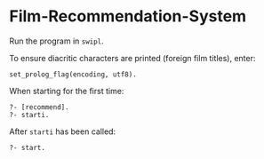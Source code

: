 # Film-Recommendation-System

Run the program in `swipl`. 

To ensure diacritic characters are printed (foreign film titles), enter: 
```
set_prolog_flag(encoding, utf8).
```

When starting for the first time: 
```
?- [recommend]. 
?- starti.   
```

After `starti` has been called: 
```
?- start. 
```
